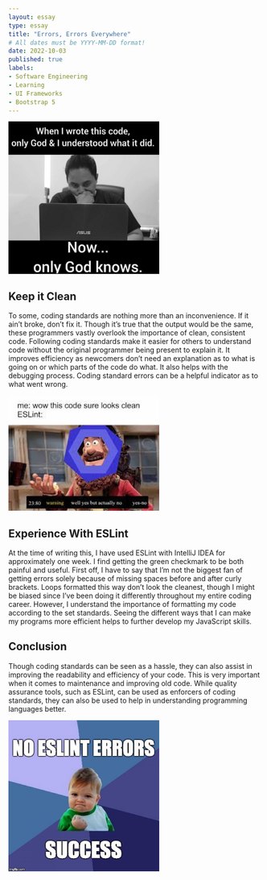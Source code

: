 ```yaml
---
layout: essay
type: essay
title: "Errors, Errors Everywhere"
# All dates must be YYYY-MM-DD format!
date: 2022-10-03
published: true
labels:
- Software Engineering
- Learning
- UI Frameworks
- Bootstrap 5
---
```


<div class="text-center p-4">
  <img width="300px" img class="img-fluid" src="../img/standards/god.png">
</div>

## Keep it Clean

To some, coding standards are nothing more than an inconvenience. If it ain’t broke, don’t fix it. Though it’s true that the output would be the same, these programmers vastly overlook the importance of clean, consistent code. Following coding standards make it easier for others to understand code without the original programmer being present to explain it. It improves efficiency as newcomers don’t need an explanation as to what is going on or which parts of the code do what. It also helps with the debugging process. Coding standard errors can be a helpful indicator as to what went wrong.

<div class="text-center p-4">
    <img width="300px" img class="img-fluid" src="../img/standards/clean.jfif">
</div>

## Experience With ESLint

At the time of writing this, I have used ESLint with IntelliJ IDEA for approximately one week. I find getting the green checkmark to be both painful and useful. First off, I have to say that I’m not the biggest fan of getting errors solely because of missing spaces before and after curly brackets. Loops formatted this way don’t look the cleanest, though I might be biased since I’ve been doing it differently throughout my entire coding career. However, I understand the importance of formatting my code according to the set standards. Seeing the different ways that I can make my programs more efficient helps to further develop my JavaScript skills.

## Conclusion

Though coding standards can be seen as a hassle, they can also assist in improving the readability and efficiency of your code. This is very important when it comes to maintenance and improving old code. While quality assurance tools, such as ESLint, can be used as enforcers of coding standards, they can also be used to help in understanding programming languages better.

<div class="text-center p-4">
    <img width="300px" img class="img-fluid" src="../img/standards/success.jpeg">
